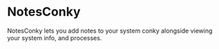 # NotesConky
NotesConky lets you add notes to your system conky alongside viewing your system info, and processes. 
